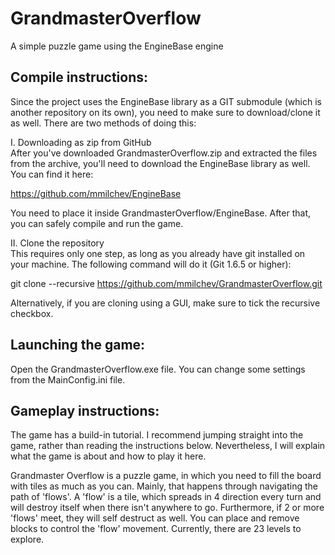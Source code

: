 GrandmasterOverflow
===================

A simple puzzle game using the EngineBase engine  

Compile instructions:
--------------------
Since the project uses the EngineBase library as a GIT submodule (which is another repository on its own), you need to make sure to download/clone it as well. There are two methods of doing this:  

I. Downloading as zip from GitHub  
After you've downloaded GrandmasterOverflow.zip and extracted the files from the archive, you'll need to download the EngineBase library as well. You can find it here:  

https://github.com/mmilchev/EngineBase  

You need to place it inside GrandmasterOverflow/EngineBase. After that, you can safely compile and run the game.  
  
II. Clone the repository  
This requires only one step, as long as you already have git installed on your machine. The following command will do it (Git 1.6.5 or higher):

git clone --recursive https://github.com/mmilchev/GrandmasterOverflow.git  

Alternatively, if you are cloning using a GUI, make sure to tick the recursive checkbox.  

Launching the game:
------------------
  
Open the GrandmasterOverflow.exe file. You can change some settings from the MainConfig.ini file.  
  
Gameplay instructions:
---------------------
The game has a build-in tutorial. I recommend jumping straight into the game, rather than reading the instructions below. Nevertheless, I will explain what the game is about and how to play it here.  

Grandmaster Overflow is a puzzle game, in which you need to fill the board with tiles as much as you can. Mainly, that happens through navigating the path of 'flows'. A 'flow' is a tile, which spreads in 4 direction every turn and will destroy itself when there isn't anywhere to go. Furthermore, if 2 or more 'flows' meet, they will self destruct as well. You can place and remove blocks to control the 'flow' movement. Currently, there are 23 levels to explore.  

